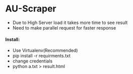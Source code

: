 # AU-Scraper
* Due to High Server load it takes more time to see result
* Need to make parallel request for faster response


#### Install:
* Use Virtualenv(Recommended)
* pip install -r requirments.txt
* change credentials
* python a.txt > result.html
